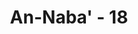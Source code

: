 ---
title: "An-Naba' - 18"
no: 18
arabic_no: ١٨
ayah: يَّوْمَ يُنْفَخُ فِى الصُّوْرِ فَتَأْتُوْنَ اَفْوَاجًاۙ
translation: "(yaitu) pada hari (ketika) sangkakala ditiup, lalu kamu datang berbondong-bondong,"
tafsir: "Pada hari Kiamat itu, ditiup sangkakala yang kedua oleh malaikat Israfil yang menyebabkan seluruh makhluk akan dibangkitkan kembali, bangkit dari kuburnya masing-masing dan berkumpul di Padang Mahsyar. Tiap-tiap umat dipimpin oleh rasulnya, sehingga datang berkelompok-kelompok seperti dalam firman Allah.\n\n(Ingatlah), pada hari (ketika) Kami panggil setiap umat dengan pemimpinnya. (al-Isra'/17: 71)"
---